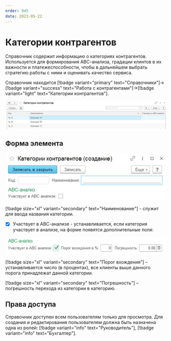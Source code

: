 ```yaml
---
order: 945
date: 2023-05-22
---
```

# Категории контрагентов

Справочник содержит информацию о категориях контрагентов. Используется для формирования АВС-анализа, градации клинтов в их важности и платежеспособности, чтобы в дальнейшем выбрать стратегию работы с ними и оценивать качество сервиса.

Справочник находится [!badge variant="primary" text="Справочники"]->[!badge variant="success" text="Работа с контрагентами"]->[!badge variant="light" text="Категории контрагентов"].

![Форма списка категории контрагентов](/images/Форма_списка_категории_КА.jpg)


## Форма элемента

![](/images/Форма_элемента_категории_КА.jpg)


[!badge size="xl" variant="secondary" text="Наименование"] - служит для ввода названия категории.

- [x] Участвует в АВС-анализе - устанавливается, если категория участвует в анализе, на форме появятся дополнительные поля:

![](/images/Форма_элемента_категории_КА_2.jpg)

[!badge size="xl" variant="secondary" text="Порог вхождения"] – устанавливается число (в процентах), все клиенты выше данного порога принадлежат данной категории.

[!badge size="xl" variant="secondary" text="Погрешность"] – погрешность перехода из категории в категорию.

## Права доступа

Справочник доступен всем пользователям только для просмотра. Для создания и редактирования пользователям должна быть назначена одна из ролей: [!badge variant="info" text="Руководитель"], [!badge variant="info" text="Бухгалтер"].
